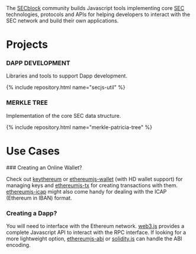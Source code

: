 <div class="intro-text">
  The <a href="https://github.com/SECblock/">SECblock</a> community builds Javascript tools implementing core <a href="https://www.secblock.io/">SEC</a>
  technologies, protocols and APIs for helping developers to interact with the SEC network and build their own applications.
</div>

<h1>Projects</h1>

<div class="repo-group">
  <h3><i class="fa fa-lightbulb-o"></i> DAPP DEVELOPMENT</h3>
  <p>Libraries and tools to support Dapp development.</p>
  {% include repository.html name="secjs-util" %}
</div>

<div class="separator"></div>


<div class="repo-group">
  <h3><i class="fa fa-sitemap"></i> MERKLE TREE</h3>
  <p>Implementation of the core SEC data structure.</p>
  {% include repository.html name="merkle-patricia-tree" %}
</div>

<div class="separator" style="height:0px;"></div>

<h1>Use Cases</h1>
### Creating an Online Wallet?

Check out [keythereum](https://github.com/ethereumjs/keythereum) or [ethereumjs-wallet](https://github.com/ethereumjs/ethereumjs-wallet) (with HD wallet support) for managing keys and [ethereumjs-tx](https://github.com/ethereumjs/ethereumjs-tx) for creating transactions with them.
[ethereumjs-icap](https://github.com/ethereumjs/ethereumjs-icap) might also come handy for dealing with the ICAP (Ethereum in IBAN) format.

### Creating a Dapp?

You will need to interface with the Ethereum network. [web3.js](https://github.com/ethereum/web3.js) provides a complete Javascript API to interact with the RPC interface. If looking for a more lightweight option, [ethereumjs-abi](https://github.com/ethereumjs/ethereumjs-abi) or [solidity.js](https://github.com/ethereumjs/solidity.js) can handle the ABI encoding.